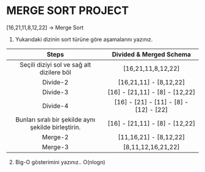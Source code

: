 # MERGE SORT PROJECT

[16,21,11,8,12,22] -> Merge Sort

1. Yukarıdaki dizinin sort türüne göre aşamalarını yazınız.

|Steps|Divided & Merged Schema|
|:--:|:--:|
| Seçili diziyi sol ve sağ alt dizilere böl   |[16,21,11,8,12,22]|
| Divide-2                                                |[16,21,11] - [8,12,22]|
| Divide-3                                                |[16] - [21,11] - [8] - [12,22]|
| Divide-4                                                |[16] - [21] - [11] - [8] - [12] - [22]|
| Bunları sıralı bir şekilde aynı şekilde birleştirin.          |[16] - [21,11] - [8] - [12,22]|
| Merge-2                                                 |[11,16,21] - [8,12,22]|
| Merge-3                                                 |[8,11,12,16,21,22]|

2. Big-O gösterimini yazınız..
 O(nlogn)
